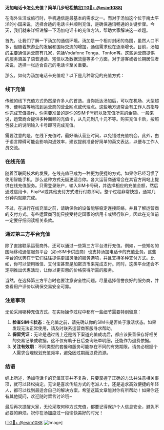 **汤加电话卡怎么充值？简单几步轻松搞定[[TG💪+ @esim1088](https://t.me/s/esim1088)]**

在海外生活或旅行时，手机通信是最基本的需求之一。而对于汤加这个位于南太平洋的小国来说，选择合适的电话卡并顺利充值，是确保通讯畅通的关键步骤。今天，我们就来详细讲解一下汤加电话卡的充值方法，帮助大家解决这一难题。

首先，让我们了解一下汤加的通信环境。汤加是一个相对封闭的岛国，虽然人口不多，但随着旅游业的发展和国际交流的增加，通信需求也在逐渐增长。目前，汤加的主要通信运营商有几家，包括Vodafone Tonga、Tonfon等。这些运营商提供的服务涵盖了语音通话、短信以及数据流量等多个方面。对于游客或者长期居住者来说，选择一张适合自己的电话卡至关重要。

那么，如何为汤加电话卡充值呢？以下是几种常见的充值方式：

### 线下充值

传统的线下充值方式仍然是许多人的首选。当你抵达汤加后，可以在机场、大型超市、便利店等地找到运营商的营业网点或代理点。这些地方通常会有工作人员指导你完成充值操作。你需要准备的是你的SIM卡号码以及充值所需的金额。一般来说，运营商会提供多种面额的充值卡，从几元到几十元不等。购买充值卡后，按照包装上的说明输入卡号即可完成充值。

需要注意的是，在线下充值时，最好确认营业时间，以免错过充值机会。此外，由于语言障碍可能会影响沟通效率，建议提前准备好简单的英文表达，以便与工作人员交流。

### 在线充值

随着互联网技术的发展，在线充值已成为一种更为便捷的方式。如果你已经习惯了使用智能手机，那么这种方式无疑更适合你。各大运营商通常会在其官方网站上提供在线充值服务。只需登录账户，输入SIM卡号码，并选择相应的充值金额，然后通过信用卡、PayPal或其他支付方式进行付款即可。整个过程非常快捷，通常几分钟内就能完成。

不过，在进行在线充值之前，请确保你的设备能够稳定连接网络，并且了解运营商的支付方式。有些运营商可能只接受特定国家的信用卡或银行账户，因此在充值前一定要仔细阅读相关条款。

### 通过第三方平台充值

除了直接联系运营商外，还可以通过一些第三方平台进行充值。例如，一些知名的国际移动通信服务平台（如eSIM卡供应商）也支持汤加电话卡的充值业务。这些平台的优势在于它们往往提供更加灵活的服务选项，并且支持多种支付方式。比如，你可以使用微信、支付宝甚至是加密货币来完成支付。同时，这类平台还会不定期推出优惠活动，让你以更实惠的价格获得所需的服务。

当然，在选择第三方平台时也要注意安全性问题。尽量选择信誉良好的服务商，并查看用户评价以确保交易安全可靠。

### 注意事项

无论采用哪种充值方式，在实际操作过程中都有一些细节需要特别留意：

1. **检查SIM卡状态**：在充值之前，请先确认你的SIM卡是否处于激活状态。如果发现无法正常使用，请及时联系运营商客服寻求帮助。
2. **保留凭证**：无论是通过线上还是线下渠道充值成功后，都应该妥善保存好相关的交易记录或收据。这不仅有助于日后查询账单明细，还能作为退费依据。
3. **关注有效期**：不同类型的套餐和服务可能存在不同的有效期限，请务必根据个人需求合理规划充值频率，避免因过期而浪费资源。

### 结语

综上所述，汤加电话卡的充值其实并不复杂，只要掌握了正确的方法并注意相关事项，就可以轻松搞定。无论是喜欢传统方式的老派人士，还是追求高效便捷的年轻人，都可以找到最适合自己的解决方案。希望这篇文章能对你有所帮助！如果你还有其他疑问，欢迎随时留言讨论哦~

最后再次提醒大家，无论采取何种方式充值，都要记得保护个人信息安全，避免不必要的麻烦。祝你在汤加度过一段愉快美好的时光！

[[TG💪+ @esim1088](https://t.me/s/esim1088) ![Image](https://i.postimg.cc/4NQfJmqS/Snipaste-2025-05-13-00-14-12.png)]